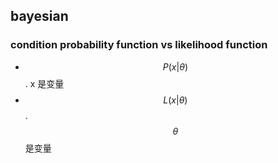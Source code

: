 ## bayesian
### condition probability function vs likelihood function
- $$P(x|\theta)$$  . x 是变量 <br/> 
- $$L(x|\theta)$$  . $$\theta$$是变量 <br/>